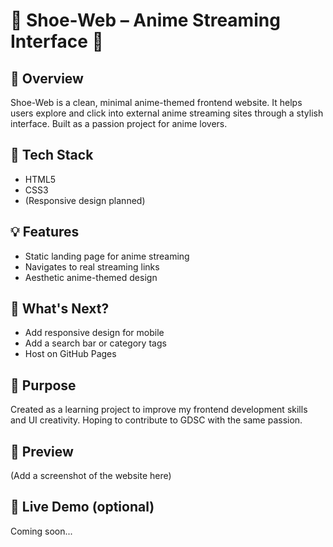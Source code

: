# 🎌 Shoe-Web – Anime Streaming Interface 🎥

## 👀 Overview
Shoe-Web is a clean, minimal anime-themed frontend website. It helps users explore and click into external anime streaming sites through a stylish interface. Built as a passion project for anime lovers.

## 🔧 Tech Stack
- HTML5
- CSS3
- (Responsive design planned)

## 💡 Features
- Static landing page for anime streaming
- Navigates to real streaming links
- Aesthetic anime-themed design

## 🚀 What's Next?
- Add responsive design for mobile
- Add a search bar or category tags
- Host on GitHub Pages

## 🎯 Purpose
Created as a learning project to improve my frontend development skills and UI creativity. Hoping to contribute to GDSC with the same passion.

## 📸 Preview
(Add a screenshot of the website here)

## 🔗 Live Demo (optional)
Coming soon...
